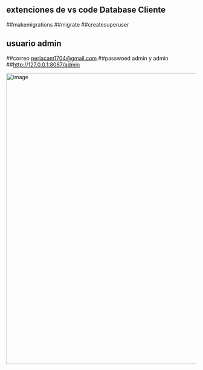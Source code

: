 ## extenciones de vs code Database Cliente
##makemigrations
##migrate
##createsuperuser
## usuario admin
##correo perlacam1704@gmail.com
##passwoed admin y admin
##http://127.0.0.1:8087/admin


<img width="1332" height="770" alt="image" src="https://github.com/user-attachments/assets/747c66ec-27ce-4da1-8d9b-79d4282b2b5e" />
